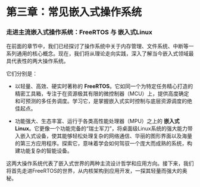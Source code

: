 # 第三章：常见嵌入式操作系统 

### 走进主流嵌入式操作系统：FreeRTOS 与 嵌入式Linux

在前面的章节中，我们已经探讨了操作系统中关于内存管理、文件系统、中断等一系列通用的核心概念。现在，我们将从理论走向实践，深入了解当今嵌入式领域最具代表性的两大操作系统。

它们分别是：

* 以轻量、高效、硬实时著称的 **FreeRTOS**。它如同一个为特定任务精心打造的精密工具箱，专注于在资源极其有限的微控制器（MCU）上，提供高度确定和可预测的多任务调度。学习它，是掌握嵌入式实时控制与底层资源调度的绝佳起点。

* 功能强大、生态丰富、运行于各类高性能处理器（MPU）之上的 **嵌入式Linux**。它更像一个功能完备的“瑞士军刀”，将桌面级Linux系统的强大能力带入嵌入式设备，使其能够轻松处理复杂的网络通信、华丽的图形界面以及海量的第三方应用程序。探索它，意味着学会如何驾驭一个庞大而成熟的系统，构建功能复杂的智能设备。

这两大操作系统代表了嵌入式世界的两种主流设计哲学和应用方向。接下来，我们将首先走进FreeRTOS的世界，从内核架构到应用开发，一探其轻量而强大的奥秘。